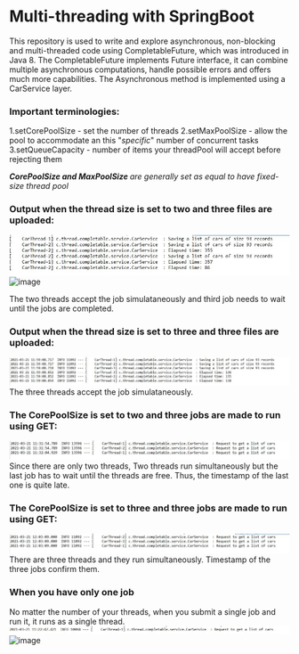 # Multi-threading with SpringBoot

This repository is used to write and explore asynchronous, non-blocking and multi-threaded code using CompletableFuture, which was introduced in Java 8. The CompletableFuture implements Future interface, it can combine multiple asynchronous computations, handle possible errors and offers much more capabilities. 
The Asynchronous method is implemented using a CarService layer.

### Important terminologies:
  1.setCorePoolSize - set the number of threads
  2.setMaxPoolSize - allow the pool to accommodate an this "<i>specific</i>" number of concurrent tasks
  3.setQueueCapacity - number of items your threadPool will accept before rejecting them

<i><b>CorePoolSize and MaxPoolSize </b> are generally set as equal to have fixed-size thread pool </i>

### Output when the thread size is set to two and three files are uploaded:
![](https://github.com/FathimaShafana/SAD/blob/main/CompletableFuture/CompletableSnaps/TwoThread.JPG?raw=true)
![image](https://user-images.githubusercontent.com/77454499/111898675-957c5380-8a4d-11eb-853c-8ada0c51de85.png)

The two threads accept the job simulataneously and third job needs to wait until the jobs are completed.

### Output when the thread size is set to three and three files are uploaded: 
![](https://github.com/FathimaShafana/SAD/blob/main/CompletableFuture/CompletableSnaps/FileUploadthree.JPG?raw=true)
The three threads accept the job simulataneously.

### The CorePoolSize is set to two and three jobs are made to run using GET:
![](https://github.com/FathimaShafana/SAD/blob/main/CompletableFuture/CompletableSnaps/ThreeTasks.JPG?raw=true)
Since there are only two threads, Two threads run simultaneously but the last job has to wait until the threads are free. Thus, the timestamp of the last one is quite late.


### The CorePoolSize is set to three and three jobs are made to run using GET:
![](https://github.com/FathimaShafana/SAD/blob/main/CompletableFuture/CompletableSnaps/GetThreePool.JPG?raw=true)
There are three threads and they run simultaneously. Timestamp of the three jobs confirm them.

### When you have only one job
No matter the number of your threads, when you submit a single job and run it, it runs as a single thread.
![](https://github.com/FathimaShafana/SAD/blob/main/CompletableFuture/CompletableSnaps/OneThread.JPG?raw=true)
![image](https://user-images.githubusercontent.com/77454499/111898729-cbb9d300-8a4d-11eb-8e4e-29a61dc28a2e.png)
